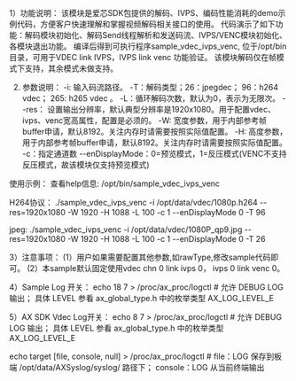 1）功能说明：
该模块是爱芯SDK包提供的解码、IVPS、编码性能消耗的demo示例代码，方便客户快速理解和掌握视频解码相关接口的使用。
代码演示了如下功能：解码模块初始化、解码Send线程解析和发送码流、IVPS/VENC模块初始化、各模块退出功能。
编译后得到可执行程序sample_vdec_ivps_venc, 位于/opt/bin目录，可用于VDEC link IVPS，IVPS link venc 功能验证。
该模块解码仅在帧模式下支持，其余模式未做支持。

2) 参数说明：
-i:  输入码流路径。
-T：解码类型；26：jpegdec； 96：h264 vdec； 265: h265 vdec 。
-L：循环解码次数，默认为0，表示为无限次。
--res： 设置输出分辨率，默认典型分辨率是1920x1080。用于配置vdec、ivps、venc宽高属性，配置是必须的。
-W: 宽度参数，用于内部参考帧buffer申请，默认8192。关注内存时请需要按照实际值配置。
-H: 高度参数，用于内部参考帧buffer申请，默认8192。关注内存时请需要按照实际值配置。
-c：指定通道数
--enDisplayMode：0=预览模式，1=反压模式(VENC不支持反压模式，故该模块仅支持预览模式)

使用示例：
查看help信息:
/opt/bin/sample_vdec_ivps_venc

H264协议：
./sample_vdec_ivps_venc -i /opt/data/vdec/1080p.h264 --res=1920x1080 -W 1920 -H 1088 -L 100 -c 1 --enDisplayMode 0 -T 96

jpeg:
./sample_vdec_ivps_venc -i /opt/data/vdec/1080P_qp9.jpg --res=1920x1080 -W 1920 -H 1088 -L 100 -c 1 --enDisplayMode 0 -T 26

3）注意事项：
(1）用户如果需要配置其他参数,如rawType,修改sample代码即可。
(2）本sample默认固定使用vdec chn 0 link ivps 0， ivps 0 link venc 0。

4）Sample Log 开关：
echo 18 7 > /proc/ax_proc/logctl         # 允许 DEBUG LOG 输出； 具体 LEVEL 参看 ax_global_type.h 中的枚举类型 AX_LOG_LEVEL_E

5）AX SDK Vdec Log开关：
echo 8 7 > /proc/ax_proc/logctl         # 允许 DEBUG LOG 输出； 具体 LEVEL 参看 ax_global_type.h 中的枚举类型 AX_LOG_LEVEL_E

echo target [file, console, null] > /proc/ax_proc/logctl      # file：LOG 保存到板端 /opt/data/AXSyslog/syslog/ 路径下； console：LOG 从当前终端输出

